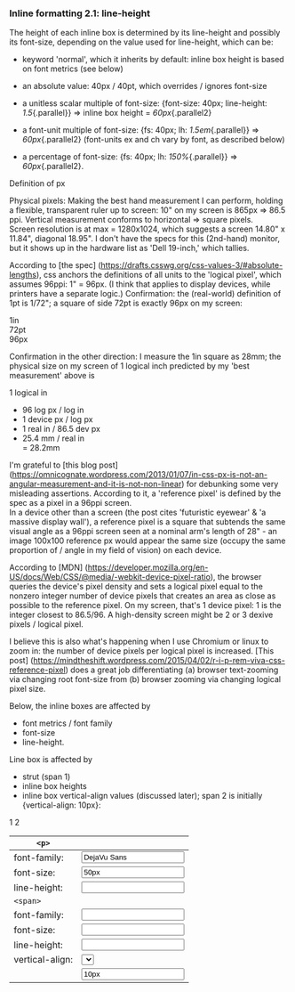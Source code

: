 ### Inline formatting 2.1: line-height

The height of each inline box is determined by its line-height and possibly its 
font-size, depending on the value used for line-height, which can be:

- keyword 'normal', which it inherits by default: inline box height is based on 
  font metrics (see below)
  
- an absolute value: 40px / 40pt, which overrides / ignores font-size

- a unitless scalar multiple of font-size: {font-size: 40px; line-height:
  _1.5_{.parallel}} => inline box height = _60px_{.parallel2}
  
- a font-unit multiple of font-size: {fs: 40px; lh:  _1.5em_{.parallel}} =>
  _60px_{.parallel2}  (font-units ex and ch vary by font, as described below)
  
- a percentage of font-size: {fs: 40px; lh: _150%_{.parallel}} => _60px_{.parallel2}.


<!-------------------------------------------------------------------
---------------------------------------------------------------------
------------- NOTE: PX & PT -----------------------------------------
---------------------------------------------------------------------
-------------------------------------------------------------------->
<div class='discloseC mdCaptureStart minorNote'></div>

Definition of px

Physical pixels: Making the best hand measurement I can perform, holding 
a flexible, transparent ruler up to screen: 10" on my screen is 865px => 
86.5 ppi.  Vertical measurement conforms to horizontal => square pixels.  
Screen resolution is at max = 1280x1024, which suggests a screen 14.80" x 
11.84", diagonal 18.95".  I don't have the specs for this (2nd-hand) 
monitor, but it shows up in the hardware list as 'Dell 19-inch,' which 
tallies.

According to [the spec] (https://drafts.csswg.org/css-values-3/#absolute-lengths),
css anchors the definitions of all units to the 'logical pixel', which 
assumes 96ppi: 1" = 96px.  (I think that applies to display devices, 
while printers have a separate logic.)  Confirmation: the (real-world) 
definition of 1pt is 1/72"; a square of side 72pt is exactly 96px on my 
screen:

<div id='dInch1'> 1in</div>
<div id='dInch2'>72pt</div>
<div id='dInch3'>96px</div>

Confirmation in the other direction: I measure the 1in square as 28mm; 
the physical size on my screen of 1 logical inch predicted by my 'best 
measurement' above is

1 logical in  
* 96 log px / log in  
* 1 device px / log px  
* 1 real in / 86.5 dev px  
* 25.4 mm / real in  
= 28.2mm

I'm grateful to [this blog post] (https://omnicognate.wordpress.com/2013/01/07/in-css-px-is-not-an-angular-measurement-and-it-is-not-non-linear)
for debunking some very misleading assertions.  According to it, a 
'reference pixel' is defined by the spec as a pixel in a 96ppi screen.  
In a device other than a screen (the post cites 'futuristic eyewear' & 
'a massive display wall'), a reference pixel is a square that subtends 
the same visual angle as a 96ppi screen seen at a nominal arm's length 
of 28" - an image 100x100 reference px would appear the same size (occupy 
the same proportion of / angle in my field of vision) on each device.

According to [MDN] (https://developer.mozilla.org/en-US/docs/Web/CSS/@media/-webkit-device-pixel-ratio),
the browser queries the device's pixel density and sets a logical pixel 
equal to the nonzero integer number of device pixels that creates an area 
as close as possible to the reference pixel.  On my screen, that's 1 
device pixel: 1 is the integer closest to 86.5/96.  A high-density screen 
might be 2 or 3 dexive pixels / logical pixel.

I believe this is also what's happening when I use Chromium or linux to 
zoom in: the number of device pixels per logical pixel is increased.  [This post] 
(https://mindtheshift.wordpress.com/2015/04/02/r-i-p-rem-viva-css-reference-pixel)
does a great job differentiating (a) browser text-zooming via changing 
root font-size from (b) browser zooming via changing logical pixel size.

<div class='mdCaptureEnd'></div>

Below, the inline boxes are affected by 

- font metrics / font family
- font-size
- line-height.

Line box is affected by 

- strut (span 1)
- inline box heights
- inline box vertical-align values (discussed later); span 2 is initially 
  {vertical-align: 10px}: 

<!-------------------------------------------------------------------
---------------------------------------------------------------------
------------- EXAMPLE 1 ----------------------------------------------
---------------------------------------------------------------------
-------------------------------------------------------------------->
<p id='Ex01' class='exhibit'>
  <span id='Ex01s1'>1</span>
  <span id='Ex01s2'>2</span>
</p>

`<p>`          |<meta i='Ctr01' c='controls'>
---------------|-------------------------------
font-family:   |<input  id='Ctr01txt1' value='DejaVu Sans'>
font-size:     |<input  id='Ctr01txt2' value='50px'>
line-height:   |<input  id='Ctr01txt3'>                    
`<span>`       |
font-family:   |<input  id='Ctr01txt4'>
font-size:     |<input  id='Ctr01txt5'>
line-height:   |<input  id='Ctr01txt6'>
vertical-align:|<select id='Ctr01sel1'></select>
               |<input  id='Ctr01txt7' value='10px'>










